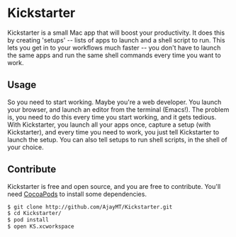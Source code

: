 # Kickstarter
Kickstarter is a small Mac app that will boost your productivity. It does this by creating 'setups' -- lists of apps to launch and a shell script to run. This lets you get in to your workflows much faster -- you don't have to launch the same apps and run the same shell commands every time you want to work.

## Usage
So you need to start working. Maybe you're a web developer. You launch your browser, and launch an editor from the terminal (Emacs!). The problem is, you need to do this every time you start working, and it gets tedious. With Kickstarter, you launch all your apps once, capture a setup (with Kickstarter), and every time you need to work, you just tell Kickstarter to launch the setup. You can also tell setups to run shell scripts, in the shell of your choice.

## Contribute
Kickstarter is free and open source, and you are free to contribute. You'll need [CocoaPods](http://cocoapods.org) to install some dependencies.

```bash
$ git clone http://github.com/AjayMT/Kickstarter.git
$ cd Kickstarter/
$ pod install
$ open KS.xcworkspace
```
